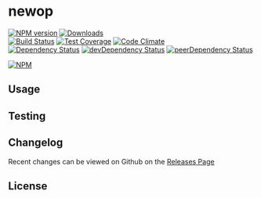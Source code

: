 # newop 
[![NPM version](https://badge.fury.io/js/newop.svg)](http://badge.fury.io/js/newop) [![Downloads](http://img.shields.io/npm/dm/newop.svg)](http://badge.fury.io/js/newop)   
[![Build Status](https://travis-ci.org//newop.svg?branch=master)](https://travis-ci.org//newop) [![Test Coverage](https://codeclimate.com/github//newop/badges/coverage.svg)](https://codeclimate.com/github//newop) [![Code Climate](https://codeclimate.com/github//newop/badges/gpa.svg)](https://codeclimate.com/github//newop)   
[![Dependency Status](https://david-dm.org//newop.svg)](https://david-dm.org//newop) [![devDependency Status](https://david-dm.org//newop/dev-status.svg)](https://david-dm.org//newop#info=devDependencies) [![peerDependency Status](https://david-dm.org//newop/peer-status.svg)](https://david-dm.org//newop#info=peerDependencies)    


> 

[![NPM](https://nodei.co/npm/newop.png?downloads=true&downloadRank=true&stars=true)](https://nodei.co/npm/newop)

## Usage


## Testing


## Changelog

Recent changes can be viewed on Github on the [Releases Page](https://github.com//newop/releases)

## License


